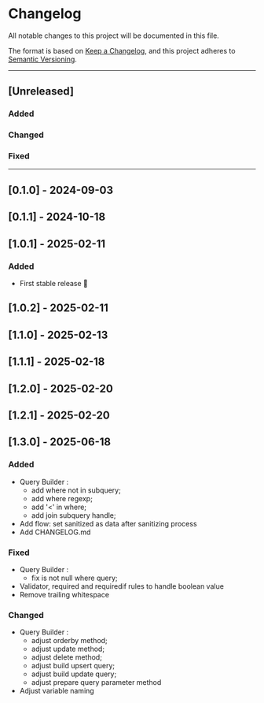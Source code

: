 # Changelog

All notable changes to this project will be documented in this file.

The format is based on [Keep a Changelog](https://keepachangelog.com/en/1.0.0/),
and this project adheres to [Semantic Versioning](https://semver.org/spec/v2.0.0.html).

---

## [Unreleased]

### Added

### Changed

### Fixed

---

## [0.1.0] - 2024-09-03

## [0.1.1] - 2024-10-18

## [1.0.1] - 2025-02-11

### Added

- First stable release 🎉

## [1.0.2] - 2025-02-11

## [1.1.0] - 2025-02-13

## [1.1.1] - 2025-02-18

## [1.2.0] - 2025-02-20

## [1.2.1] - 2025-02-20

## [1.3.0] - 2025-06-18

### Added

- Query Builder :
  - add where not in subquery;
  - add where regexp;
  - add '<' in where;
  - add join subquery handle;
- Add flow: set sanitized as data after sanitizing process
- Add CHANGELOG.md

### Fixed

- Query Builder :
  - fix is not null where query;
- Validator, required and requiredif rules to handle boolean value
- Remove trailing whitespace

### Changed

- Query Builder :
  - adjust orderby method;
  - adjust update method;
  - adjust delete method;
  - adjust build upsert query;
  - adjust build update query;
  - adjust prepare query parameter method
- Adjust variable naming

